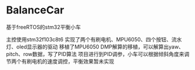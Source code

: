 # BalanceCar
 基于freeRTOS的stm32平衡小车

 主控使用stm32f103c8t6
 实现了两个有刷电机、MPU6050、四个按钮、流水灯、oled显示器的驱动
 移植了MPU6050 DMP解算的移植，可以解算出yaw、pitch、row数据，写了PID算法
 项目进行到PID调参，小车可以根据倾斜角度来调节两个有刷电机的速度调控，平衡效果暂未实现
